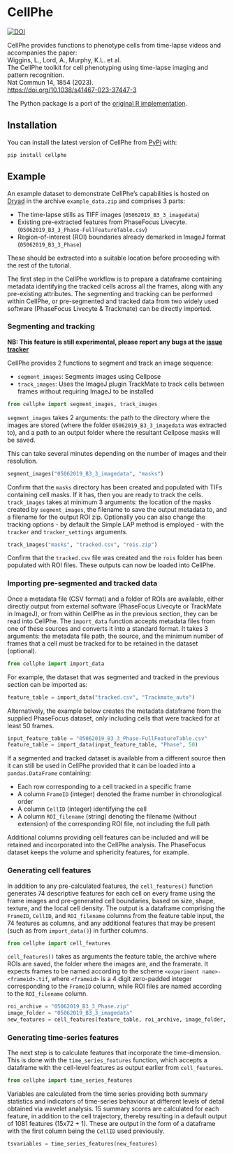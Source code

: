 # CellPhe

<!-- badges: start -->
<a href="https://zenodo.org/badge/latestdoi/449769672"><img src="https://zenodo.org/badge/449769672.svg" alt="DOI"></a>
<!-- badges: end -->

CellPhe provides functions to phenotype cells from time-lapse videos and accompanies the paper:\
Wiggins, L., Lord, A., Murphy, K.L. et al.\
The CellPhe toolkit for cell phenotyping using time-lapse imaging and pattern recognition.\
Nat Commun 14, 1854 (2023).\
https://doi.org/10.1038/s41467-023-37447-3

The Python package is a port of the [original R implementation](https://github.com/uoy-research/CellPhe).

## Installation

You can install the latest version of CellPhe from
[PyPi](https://pypi.org/project/cellphe/) with:

```
pip install cellphe
```

## Example

An example dataset to demonstrate CellPhe’s capabilities is hosted on [Dryad](https://doi.org/10.5061/dryad.4xgxd25f0) in the archive `example_data.zip` and comprises 3 parts:

-   The time-lapse stills as TIFF images (`05062019_B3_3_imagedata`)
-   Existing pre-extracted features from PhaseFocus Livecyte.
    (`05062019_B3_3_Phase-FullFeatureTable.csv`)
-   Region-of-interest (ROI) boundaries already demarked in ImageJ
    format (`05062019_B3_3_Phase`)

These should be extracted into a suitable location before proceeding
with the rest of the tutorial.

The first step in the CellPhe workflow is to prepare a dataframe containing
metadata identifying the tracked cells across all the frames, along with any
pre-existing attributes. The segmenting and tracking can be performed within
CellPhe, or pre-segmented and tracked data from two widely used software
(PhaseFocus Livecyte & Trackmate) can be directly imported.

### Segmenting and tracking

**NB: This feature is still experimental, please report any bugs at the [issue tracker](https://github.com/uoy-research/CellPhePy/issues)**

CellPhe provides 2 functions to segment and track an image sequence:

  - `segment_images`: Segments images using Cellpose
  - `track_images`: Uses the ImageJ plugin TrackMate to track cells between frames without requiring ImageJ to be installed

```python
from cellphe import segment_images, track_images
```

`segment_images` takes 2 arguments: the path to the directory where the images are stored (where the folder `05062019_B3_3_imagedata` was extracted to), and a path to an output folder where the resultant Cellpose masks will be saved.

This can take several minutes depending on the number of images and their resolution.

```python
segment_images("05062019_B3_3_imagedata", "masks")
```

Confirm that the `masks` directory has been created and populated with TIFs containing cell masks.
If it has, then you are ready to track the cells.
`track_images` takes at minimum 3 arguments: the location of the masks created by `segment_images`, the filename to save the output metadata to, and a filename for the output ROI zip.
Optionally you can also change the tracking options - by default the Simple LAP method is employed - with the `tracker` and `tracker_settings` arguments.

```python
track_images("masks", "tracked.csv", "rois.zip")
```

Confirm that the `tracked.csv` file was created and the `rois` folder has been populated with ROI files.
These outputs can now be loaded into CellPhe.

### Importing pre-segmented and tracked data

Once a metadata file (CSV format) and a folder of ROIs are available, either directly output from external software (PhaseFocus Livecyte or TrackMate in ImageJ), or from within CellPhe as in the previous section, they can be read into CellPhe.
The `import_data` function accepts metadata files from one of these sources and converts it into a standard format.
It takes 3 arguments: the metadata file path, the source, and the minimum number of frames that a cell must be tracked for to be retained in the dataset (optional).

```python
from cellphe import import_data
```

For example, the dataset that was segmented and tracked in the previous section can be imported as:

```python
feature_table = import_data("tracked.csv", "Trackmate_auto")
```

Alternatively, the example below creates the metadata dataframe from the supplied PhaseFocus dataset, only including cells that were tracked for at least 50 frames.

``` python
input_feature_table = "05062019_B3_3_Phase-FullFeatureTable.csv"
feature_table = import_data(input_feature_table, "Phase", 50)
```

If a segmented and tracked dataset is available from a different source then it can still be used in CellPhe provided that it can be loaded into a `pandas.DataFrame` containing:

  - Each row corresponding to a cell tracked in a specific frame
  - A column `FrameID` (integer) denoted the frame number in chronological order
  - A column `CellID` (integer) identifying the cell
  - A column `ROI_filename` (string) denoting the filename (without extension) of the corresponding ROI file, not including the full path

Additional columns providing cell features can be included and will be retained and incorporated into the CellPhe analysis.
The PhaseFocus dataset keeps the volume and sphericity features, for example.

### Generating cell features

In addition to any pre-calculated features, the `cell_features()`
function generates 74 descriptive features for each cell on every frame
using the frame images and pre-generated cell boundaries, based on size,
shape, texture, and the local cell density. The output is a dataframe
comprising the `FrameID`, `CellID`, and `ROI_filename` columns
from the feature table input, the 74 features as columns,
and any additional features that may be present (such as from `import_data()`)
in further columns.

```python
from cellphe import cell_features
```

`cell_features()` takes as arguments the feature table, the archive where ROIs are saved, the folder where the images are, and the framerate.
It expects frames to be named according to the scheme
`<experiment name>-<frameid>.tif`, where `<frameid>` is a 4 digit
zero-padded integer corresponding to the `FrameID` column,
while ROI files are named according to
the `ROI_filename` column.

```python
roi_archive = "05062019_B3_3_Phase.zip"
image_folder = "05062019_B3_3_imagedata"
new_features = cell_features(feature_table, roi_archive, image_folder, framerate=0.0028)
```

### Generating time-series features

The next step is to calculate features that incorporate the time-dimension.
This is done with the `time_series_features` function, which accepts a dataframe with the cell-level features as output earlier from `cell_features`.

```python
from cellphe import time_series_features
```

Variables are calculated from the time series providing both
summary statistics and indicators of time-series behaviour at different
levels of detail obtained via wavelet analysis. 15 summary scores are
calculated for each feature, in addition to the cell trajectory, thereby
resulting in a default output of 1081 features (15x72 + 1). These are
output in the form of a dataframe with the first column being the
`CellID` used previously.

``` python
tsvariables = time_series_features(new_features)
```
